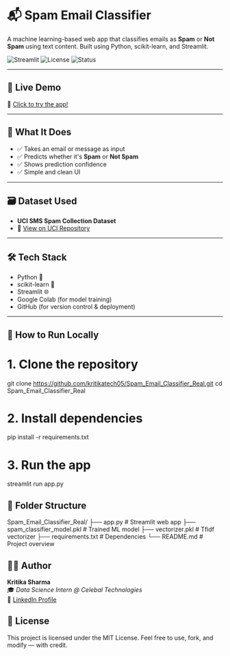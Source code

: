 # 📬 Spam Email Classifier

A machine learning-based web app that classifies emails as **Spam** or **Not Spam** using text content. Built using Python, scikit-learn, and Streamlit.

![Streamlit](https://img.shields.io/badge/Made%20with-Streamlit-red?style=for-the-badge&logo=streamlit)
![License](https://img.shields.io/badge/license-MIT-green?style=for-the-badge)
![Status](https://img.shields.io/badge/status-Completed-blue?style=for-the-badge)

---

## 🚀 Live Demo

🔗 [Click to try the app!](https://kritikatech05-spam-email-classifier.streamlit.app)

---

## 🧠 What It Does

- ✅ Takes an email or message as input  
- ✅ Predicts whether it's **Spam** or **Not Spam**
- ✅ Shows prediction confidence
- ✅ Simple and clean UI

---

## 🗃️ Dataset Used

- **UCI SMS Spam Collection Dataset**  
- 🔗 [View on UCI Repository](https://archive.ics.uci.edu/dataset/228/sms+spam+collection)

---

## 🛠 Tech Stack

- Python 🐍  
- scikit-learn 🤖  
- Streamlit 🌐  
- Google Colab (for model training)  
- GitHub (for version control & deployment)

---

## 🧪 How to Run Locally

# 1. Clone the repository
git clone https://github.com/kritikatech05/Spam_Email_Classifier_Real.git
cd Spam_Email_Classifier_Real

# 2. Install dependencies
pip install -r requirements.txt

# 3. Run the app
streamlit run app.py

## 📁 Folder Structure
Spam_Email_Classifier_Real/
├── app.py # Streamlit web app
├── spam_classifier_model.pkl # Trained ML model
├── vectorizer.pkl # Tfidf vectorizer
├── requirements.txt # Dependencies
└── README.md # Project overview

## 👩‍💻 Author
**Kritika Sharma**  
🎓 _Data Science Intern @ Celebal Technologies_  
🔗 [LinkedIn Profile](https://www.linkedin.com/in/kritika-sharma0501/)


## 📃 License
This project is licensed under the MIT License.
Feel free to use, fork, and modify — with credit.
